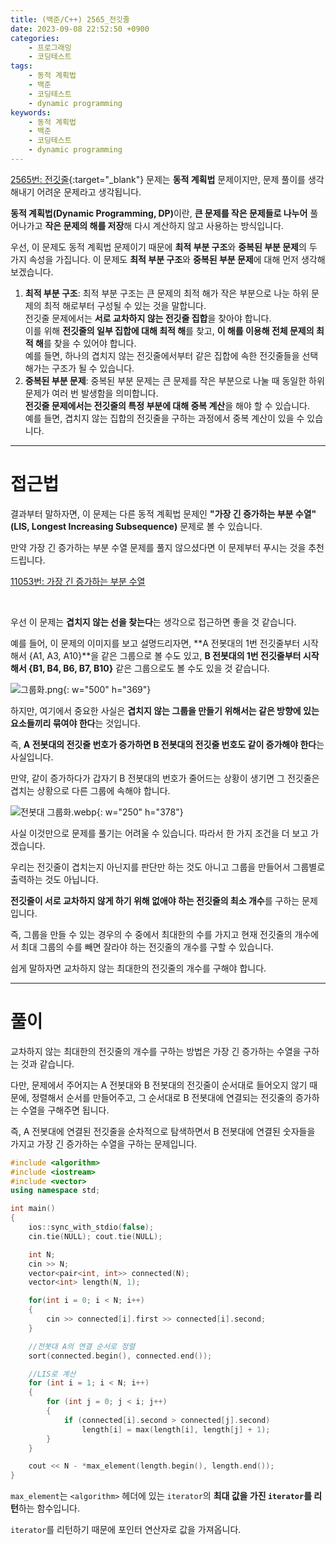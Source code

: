 ```yaml
---
title: (백준/C++) 2565_전깃줄
date: 2023-09-08 22:52:50 +0900
categories:
    - 프로그래밍
    - 코딩테스트
tags:
    - 동적 계획법
    - 백준
    - 코딩테스트
    - dynamic programming
keywords:
    - 동적 계획법
    - 백준
    - 코딩테스트
    - dynamic programming
---
```


[2565번: 전깃줄](https://www.acmicpc.net/problem/2565){:target="_blank"} 문제는 <span class="keyword">**동적 계획법**</span> 문제이지만, 문제 풀이를 생각해내기 어려운 문제라고 생각됩니다.

<span class="keyword">**동적 계획법(Dynamic Programming, DP)**</span>이란, <span class="font_highlight">**큰 문제를 작은 문제들로 나누어**</span> 풀어나가고 <span class="font_highlight">**작은 문제의 해를 저장**</span>해 다시 계산하지 않고 사용하는 방식입니다.

우선, 이 문제도 동적 계획법 문제이기 때문에 **최적 부분 구조**와 **중복된 부분 문제**의 두 가지 속성을 가집니다. 이 문제도 **최적 부분 구조**와 **중복된 부분 문제**에 대해 먼저 생각해보겠습니다.

1. **최적 부분 구조**: 최적 부분 구조는 큰 문제의 최적 해가 작은 부분으로 나눈 하위 문제의 최적 해로부터 구성될 수 있는 것을 말합니다. 
<br> 전깃줄 문제에서는 **서로 교차하지 않는 전깃줄 집합**을 찾아야 합니다.
<br> 이를 위해 <span class="important">**전깃줄의 일부 집합에 대해 최적 해**</span>를 찾고, <span class="important">**이 해를 이용해 전체 문제의 최적 해**</span>를 찾을 수 있어야 합니다.
<br> 예를 들면, 하나의 겹치지 않는 전깃줄에서부터 같은 집합에 속한 전깃줄들을 선택해가는 구조가 될 수 있습니다.
1. **중복된 부분 문제**: 중복된 부분 문제는 큰 문제를 작은 부분으로 나눌 때 동일한 하위 문제가 여러 번 발생함을 의미합니다.
<br> <span class="important">**전깃줄 문제에서는 전깃줄의 특정 부분에 대해 중복 계산**</span>을 해야 할 수 있습니다.
<br> 예를 들면, 겹치지 않는 집합의 전깃줄을 구하는 과정에서 중복 계산이 있을 수 있습니다.

---

# 접근법

결과부터 말하자면, 이 문제는 다른 동적 계획법 문제인 <span class="important">**"가장 긴 증가하는 부분 수열" (LIS, Longest Increasing Subsequence)**</span> 문제로 볼 수 있습니다.

만약 가장 긴 증가하는 부분 수열 문제를 풀지 않으셨다면 이 문제부터 푸시는 것을 추천 드립니다.

[11053번: 가장 긴 증가하는 부분 수열](https://www.acmicpc.net/problem/11053)

<br>

우선 이 문제는 **겹치지 않는 선을 찾는다**는 생각으로 접근하면 좋을 것 같습니다.

예를 들어, 이 문제의 이미지를 보고 설명드리자면, **A 전봇대의 1번 전깃줄부터 시작해서 {A1, A3, A10}**을 같은 그룹으로 볼 수도 있고, **B 전봇대의 1번 전깃줄부터 시작해서 {B1, B4, B6, B7, B10}** 같은 그룹으로도 볼 수도 있을 것 같습니다.

![그룹화.png](https://i.postimg.cc/FHwrYv3Q/그룹화.png){: w="500" h="369"}

하지만, 여기에서 중요한 사실은 <span class="font_highlight">**겹치지 않는 그룹을 만들기 위해서는 같은 방향에 있는 요소들끼리 묶여야 한다**</span>는 것입니다.

즉, **A 전봇대의 전깃줄 번호가 증가하면 B 전봇대의 전깃줄 번호도 같이 증가해야 한다**는 사실입니다.

만약, 같이 증가하다가 갑자기 B 전봇대의 번호가 줄어드는 상황이 생기면 그 전깃줄은 겹치는 상황으로 다른 그룹에 속해야 합니다.

![전봇대 그룹화.webp](https://i.postimg.cc/2mYjK8cm/image.webp){: w="250" h="378"}

사실 이것만으로 문제를 풀기는 어려울 수 있습니다. 따라서 한 가지 조건을 더 보고 가겠습니다.

우리는 전깃줄이 겹치는지 아닌지를 판단만 하는 것도 아니고 그룹을 만들어서 그룹별로 출력하는 것도 아닙니다.

**전깃줄이 서로 교차하지 않게 하기 위해 없애야 하는 전깃줄의 최소 개수**를 구하는 문제입니다.

즉, 그룹을 만들 수 있는 경우의 수 중에서 최대한의 수를 가지고 현재 전깃줄의 개수에서 최대 그룹의 수를 빼면 잘라야 하는 전깃줄의 개수를 구할 수 있습니다.

쉽게 말하자면 교차하지 않는 최대한의 전깃줄의 개수를 구해야 합니다.

---

# 풀이

교차하지 않는 최대한의 전깃줄의 개수를 구하는 방법은 가장 긴 증가하는 수열을 구하는 것과 같습니다.

다만, 문제에서 주어지는 A 전봇대와 B 전봇대의 전깃줄이 순서대로 들어오지 않기 때문에, 정렬해서 순서를 만들어주고, 그 순서대로 B 전봇대에 연결되는 전깃줄의 증가하는 수열을 구해주면 됩니다.

즉, A 전봇대에 연결된 전깃줄을 순차적으로 탐색하면서 B 전봇대에 연결된 숫자들을 가지고 가장 긴 증가하는 수열을 구하는 문제입니다.

```cpp
#include <algorithm>
#include <iostream>
#include <vector>
using namespace std;

int main()
{
	ios::sync_with_stdio(false);
	cin.tie(NULL); cout.tie(NULL);

	int N;
	cin >> N;
	vector<pair<int, int>> connected(N);
	vector<int> length(N, 1);

	for(int i = 0; i < N; i++)
	{
		cin >> connected[i].first >> connected[i].second;
	}

	//전봇대 A의 연결 순서로 정렬
	sort(connected.begin(), connected.end());

	//LIS로 계산
	for (int i = 1; i < N; i++)
	{
		for (int j = 0; j < i; j++)
		{
			if (connected[i].second > connected[j].second)
				length[i] = max(length[i], length[j] + 1);
		}
	}

	cout << N - *max_element(length.begin(), length.end());
}
```

`max_element`는 `<algorithm>` 헤더에 있는 `iterator`의 **최대 값을 가진 `iterator`를 리턴**하는 함수입니다.

`iterator`를 리턴하기 때문에 포인터 연산자로 값을 가져옵니다.